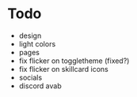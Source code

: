 # Todo

- design
- light colors
- pages
- fix flicker on toggletheme (fixed?)
- fix flicker on skillcard icons
- socials
- discord avab
